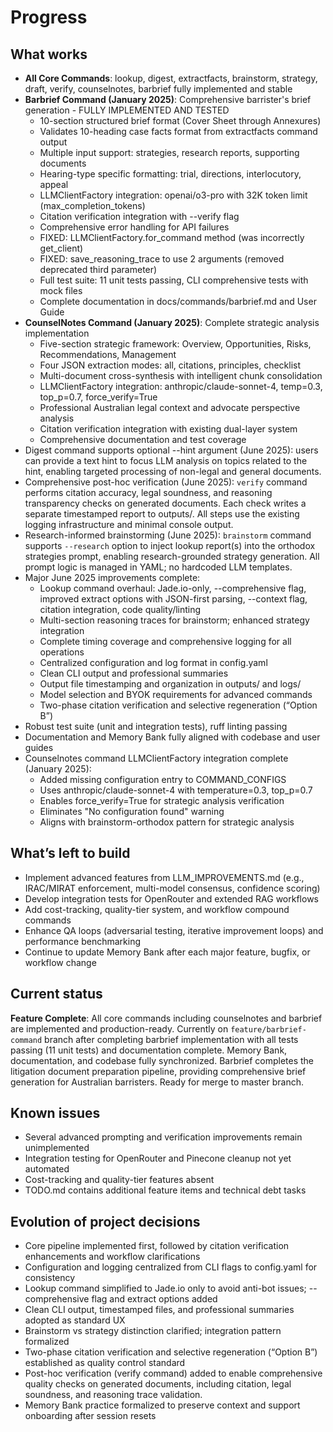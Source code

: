 # Progress

## What works
- **All Core Commands**: lookup, digest, extractfacts, brainstorm, strategy, draft, verify, counselnotes, barbrief fully implemented and stable
- **Barbrief Command (January 2025)**: Comprehensive barrister's brief generation - FULLY IMPLEMENTED AND TESTED
  - 10-section structured brief format (Cover Sheet through Annexures)
  - Validates 10-heading case facts format from extractfacts command output
  - Multiple input support: strategies, research reports, supporting documents
  - Hearing-type specific formatting: trial, directions, interlocutory, appeal
  - LLMClientFactory integration: openai/o3-pro with 32K token limit (max_completion_tokens)
  - Citation verification integration with --verify flag
  - Comprehensive error handling for API failures
  - FIXED: LLMClientFactory.for_command method (was incorrectly get_client)
  - FIXED: save_reasoning_trace to use 2 arguments (removed deprecated third parameter)
  - Full test suite: 11 unit tests passing, CLI comprehensive tests with mock files
  - Complete documentation in docs/commands/barbrief.md and User Guide
- **CounselNotes Command (January 2025)**: Complete strategic analysis implementation
  - Five-section strategic framework: Overview, Opportunities, Risks, Recommendations, Management
  - Four JSON extraction modes: all, citations, principles, checklist
  - Multi-document cross-synthesis with intelligent chunk consolidation
  - LLMClientFactory integration: anthropic/claude-sonnet-4, temp=0.3, top_p=0.7, force_verify=True
  - Professional Australian legal context and advocate perspective analysis
  - Citation verification integration with existing dual-layer system
  - Comprehensive documentation and test coverage
- Digest command supports optional --hint argument (June 2025): users can provide a text hint to focus LLM analysis on topics related to the hint, enabling targeted processing of non-legal and general documents.
- Comprehensive post-hoc verification (June 2025): `verify` command performs citation accuracy, legal soundness, and reasoning transparency checks on generated documents. Each check writes a separate timestamped report to outputs/. All steps use the existing logging infrastructure and minimal console output.
- Research-informed brainstorming (June 2025): `brainstorm` command supports `--research` option to inject lookup report(s) into the orthodox strategies prompt, enabling research-grounded strategy generation. All prompt logic is managed in YAML; no hardcoded LLM templates.
- Major June 2025 improvements complete:
  - Lookup command overhaul: Jade.io-only, --comprehensive flag, improved extract options with JSON-first parsing, --context flag, citation integration, code quality/linting
  - Multi-section reasoning traces for brainstorm; enhanced strategy integration
  - Complete timing coverage and comprehensive logging for all operations
  - Centralized configuration and log format in config.yaml
  - Clean CLI output and professional summaries
  - Output file timestamping and organization in outputs/ and logs/
  - Model selection and BYOK requirements for advanced commands
  - Two-phase citation verification and selective regeneration (“Option B”)
- Robust test suite (unit and integration tests), ruff linting passing
- Documentation and Memory Bank fully aligned with codebase and user guides
- Counselnotes command LLMClientFactory integration complete (January 2025):
  - Added missing configuration entry to COMMAND_CONFIGS
  - Uses anthropic/claude-sonnet-4 with temperature=0.3, top_p=0.7
  - Enables force_verify=True for strategic analysis verification
  - Eliminates "No configuration found" warning
  - Aligns with brainstorm-orthodox pattern for strategic analysis

## What’s left to build
- Implement advanced features from LLM_IMPROVEMENTS.md (e.g., IRAC/MIRAT enforcement, multi-model consensus, confidence scoring)
- Develop integration tests for OpenRouter and extended RAG workflows
- Add cost-tracking, quality-tier system, and workflow compound commands
- Enhance QA loops (adversarial testing, iterative improvement loops) and performance benchmarking
- Continue to update Memory Bank after each major feature, bugfix, or workflow change

## Current status
**Feature Complete**: All core commands including counselnotes and barbrief are implemented and production-ready. Currently on `feature/barbrief-command` branch after completing barbrief implementation with all tests passing (11 unit tests) and documentation complete. Memory Bank, documentation, and codebase fully synchronized. Barbrief completes the litigation document preparation pipeline, providing comprehensive brief generation for Australian barristers. Ready for merge to master branch.

## Known issues
- Several advanced prompting and verification improvements remain unimplemented
- Integration testing for OpenRouter and Pinecone cleanup not yet automated
- Cost-tracking and quality-tier features absent
- TODO.md contains additional feature items and technical debt tasks

## Evolution of project decisions
- Core pipeline implemented first, followed by citation verification enhancements and workflow clarifications
- Configuration and logging centralized from CLI flags to config.yaml for consistency
- Lookup command simplified to Jade.io only to avoid anti-bot issues; --comprehensive flag and extract options added
- Clean CLI output, timestamped files, and professional summaries adopted as standard UX
- Brainstorm vs strategy distinction clarified; integration pattern formalized
- Two-phase citation verification and selective regeneration (“Option B”) established as quality control standard
- Post-hoc verification (verify command) added to enable comprehensive quality checks on generated documents, including citation, legal soundness, and reasoning trace validation.
- Memory Bank practice formalized to preserve context and support onboarding after session resets

